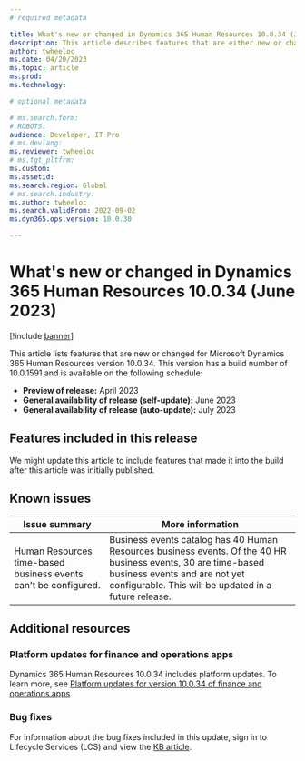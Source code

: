 ```yaml
---
# required metadata

title: What's new or changed in Dynamics 365 Human Resources 10.0.34 (June 2023)
description: This article describes features that are either new or changed in the Microsoft Dynamics 365 Human Resources version 10.0.34 preview release.
author: twheeloc
ms.date: 04/20/2023
ms.topic: article
ms.prod: 
ms.technology: 

# optional metadata

# ms.search.form: 
# ROBOTS: 
audience: Developer, IT Pro
# ms.devlang: 
ms.reviewer: twheeloc
# ms.tgt_pltfrm: 
ms.custom: 
ms.assetid: 
ms.search.region: Global
# ms.search.industry: 
ms.author: twheeloc
ms.search.validFrom: 2022-09-02 
ms.dyn365.ops.version: 10.0.30

---
```


# What's new or changed in Dynamics 365 Human Resources 10.0.34 (June 2023)

[!include [banner](../../includes/preview-banner.md)]

This article lists features that are new or changed for Microsoft Dynamics 365 Human Resources version 10.0.34. This version has a build number of 10.0.1591 and is 
available on the following schedule:

- **Preview of release:** April 2023
- **General availability of release (self-update):** June 2023
- **General availability of release (auto-update):** July 2023


## Features included in this release

We might update this article to include features that made it into the build after this article was initially published.


## Known issues

| Issue summary | More information |
| ---- | ---- | 
|Human Resources time-based business events can't be configured.| Business events catalog has 40 Human Resources business events. Of the 40 HR business events, 30 are time-based business events and are not yet configurable. This will be updated in a future release.|   


## Additional resources

### Platform updates for finance and operations apps

Dynamics 365 Human Resources 10.0.34 includes platform updates. To learn more, see [Platform updates for version 10.0.34 of finance and operations apps](../../fin-ops-core/dev-itpro/get-started/whats-new-platform-updates-10-0-34.md).

### Bug fixes

For information about the bug fixes included in this update, sign in to Lifecycle Services (LCS) and view the [KB article](https://fix.lcs.dynamics.com/Issue/Details?bugId=805875).


